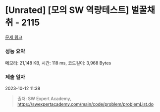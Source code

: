 # [Unrated] [모의 SW 역량테스트] 벌꿀채취 - 2115 

[문제 링크](https://swexpertacademy.com/main/code/problem/problemDetail.do?contestProbId=AV5V4A46AdIDFAWu) 

### 성능 요약

메모리: 21,148 KB, 시간: 118 ms, 코드길이: 3,968 Bytes

### 제출 일자

2023-10-12 11:38



> 출처: SW Expert Academy, https://swexpertacademy.com/main/code/problem/problemList.do